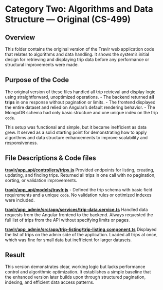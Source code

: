 # Category Two: Algorithms and Data Structure — Original (CS-499) 

## Overview 
This folder contains the original version of the Travlr web application code that relates to algorithms and data handling. It shows the system’s initial design for retrieving and displaying trip data before any performance or structural improvements were made.

## Purpose of the Code 
The original version of these files handled all trip retrieval and display logic using straightforward, unoptimized operations. - The backend returned **all trips** in one response without pagination or limits. - The frontend displayed the entire dataset and relied on Angular’s default rendering behavior. - The MongoDB schema had only basic structure and one unique index on the trip `code`. 

This setup was functional and simple, but it became inefficient as data grew. It served as a solid starting point for demonstrating how to apply algorithms and data structure enhancements to improve scalability and responsiveness.

## File Descriptions & Code files

[**travlr/app_api/controllers/trips.js**](./trips.js)
Provided endpoints for listing, creating, updating, and finding trips. Returned all trips in one call with no pagination, sorting, or validation improvements. 

[**travlr/app_api/models/travlr.js**](./travlr.js) - 
Defined the trip schema with basic field requirements and a unique `code`. No validation rules or optimized indexes were included. 

[**travlr/app_admin/src/app/services/trip-data.service.ts**](./trip-data.service.ts)
Handled data requests from the Angular frontend to the backend. Always requested the full list of trips from the API without specifying limits or pages. 

[**travlr/app_admin/src/app/trip-listing/trip-listing.component.ts**](./trip-listing.component.ts)
Displayed the list of trips on the admin side of the application. Loaded all trips at once, which was fine for small data but inefficient for larger datasets. 

## Result 
This version demonstrates clear, working logic but lacks performance control and algorithmic optimization. It establishes a simple baseline that the enhanced version later builds upon through structured pagination, indexing, and efficient data access patterns.
